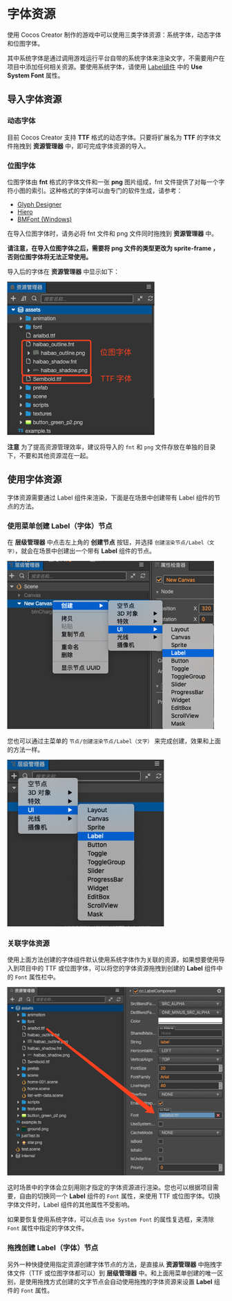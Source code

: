 # 字体资源

使用 Cocos Creator 制作的游戏中可以使用三类字体资源：系统字体，动态字体和位图字体。

其中系统字体是通过调用游戏运行平台自带的系统字体来渲染文字，不需要用户在项目中添加任何相关资源。要使用系统字体，请使用 [Label组件](../ui-system/components/editor/label.md) 中的 **Use System Font** 属性。

## 导入字体资源

### 动态字体

目前 Cocos Creator 支持 **TTF** 格式的动态字体。只要将扩展名为 **TTF** 的字体文件拖拽到 **资源管理器** 中，即可完成字体资源的导入。

### 位图字体

位图字体由 **fnt** 格式的字体文件和一张 **png** 图片组成，fnt 文件提供了对每一个字符小图的索引。这种格式的字体可以由专门的软件生成，请参考：

- [Glyph Designer](https://71squared.com/glyphdesigner)
- [Hiero](https://github.com/libgdx/libgdx/wiki/Hiero)
- [BMFont (Windows)](http://www.angelcode.com/products/bmfont/)

在导入位图字体时，请务必将 fnt 文件和 png 文件同时拖拽到 **资源管理器** 中。

**请注意，在导入位图字体之后，需要将 png 文件的类型更改为 sprite-frame ，否则位图字体将无法正常使用。**

导入后的字体在 **资源管理器** 中显示如下：

![imported font asset](font/imported.png)

**注意** 为了提高资源管理效率，建议将导入的 `fnt` 和 `png` 文件存放在单独的目录下，不要和其他资源混在一起。

## 使用字体资源

字体资源需要通过 Label 组件来渲染，下面是在场景中创建带有 Label 组件的节点的方法。

### 使用菜单创建 Label（字体）节点

在 **层级管理器** 中点击左上角的 **创建节点** 按钮，并选择 `创建渲染节点/Label（文字）`，就会在场景中创建出一个带有 **Label** 组件的节点。

![from hierarchy](font/create_label.png)

您也可以通过主菜单的 `节点/创建渲染节点/Label（文字）` 来完成创建，效果和上面的方法一样。

![from main menu](font/create_label_main_menu.png)

### 关联字体资源

使用上面方法创建的字体组件默认使用系统字体作为关联的资源，如果想要使用导入到项目中的 TTF 或位图字体，可以将您的字体资源拖拽到创建的 **Label** 组件中的 `Font` 属性栏中。

![assign font file](font/assign_font_file.png)

这时场景中的字体会立刻用刚才指定的字体资源进行渲染。您也可以根据项目需要，自由的切换同一个 **Label** 组件的 `Font` 属性，来使用 TTF 或位图字体。切换字体文件时，Label 组件的其他属性不受影响。

如果要恢复使用系统字体，可以点击 `Use System Font` 的属性复选框，来清除 `Font` 属性中指定的字体文件。

### 拖拽创建 Label（字体）节点

另外一种快捷使用指定资源创建字体节点的方法，是直接从 **资源管理器** 中拖拽字体文件（TTF 或位图字体都可以）到 **层级管理器** 中。和上面用菜单创建的唯一区别，是使用拖拽方式创建的文字节点会自动使用拖拽的字体资源来设置 **Label** 组件的 `Font` 属性。

<!-- ## 位图字体合并渲染

如果位图字体使用的贴图和其他 Sprite 使用的贴图是同一张，而且位图字体和 Sprite 之间没有插入使用其他贴图的渲染对象时，位图字体就可以和 Sprite 合并渲染批次。在放置位图字体资源时，请把 `.fnt` 文件、`.png` 文件和 Sprite 所使用的贴图文件放在一个文件夹下，然后参考 [自动图集工作流程](auto-atlas.md) 将位图字体的贴图和 Sprite 使用的贴图打包成一个图集，即可在原生和 WebGL 渲染环境下自动享受位图字体合并渲染的性能提升。 -->

<!-- 详情请参考 [BMFont 与 UI 合图自动批处理](../advanced-topics/ui-auto-batch.md)。 -->
